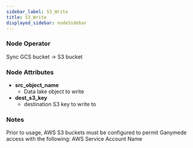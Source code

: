 ```yaml
---
sidebar_label: S3_Write
title: S3_Write
displayed_sidebar: nodeSidebar
---
```


### Node Operator
Sync GCS bucket -> S3 bucket


### Node Attributes
- **src_object_name**
  - Data lake object to write
- **dest_s3_key**
  - destination S3 key to write to


### Notes
Prior to usage, AWS S3 buckets must be configured to permit Ganymede access with the following:
AWS Service Account Name